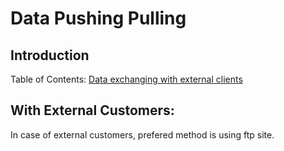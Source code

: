# Data Pushing Pulling 

## Introduction 



Table of Contents: 
[Data exchanging with external clients](#With-External-Customers)



## With External Customers: 
In case of external customers, prefered method is using ftp site. 
